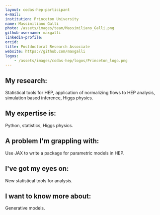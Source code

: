 ```yaml
---
layout: codas-hep-participant
e-mail:
institution: Princeton University
name: Massimiliano Galli
photo: /assets/images/team/Massimiliano_Galli.png
github-username: maxgalli
linkedin-profile:
orcid:
title: Postdoctoral Research Associate
website: https://github.com/maxgalli
logos:
    - /assets/images/codas-hep/logos/Princeton_logo.png
---
```


## My research:

Statistical tools for HEP, application of normalizing flows to HEP analysis, simulation based inference, Higgs physics.

## My expertise is:

Python, statistics, Higgs physics.

## A problem I'm grappling with:

Use JAX to write a package for parametric models in HEP.

## I've got my eyes on:

New statistical tools for analysis.

## I want to know more about:

Generative models.
